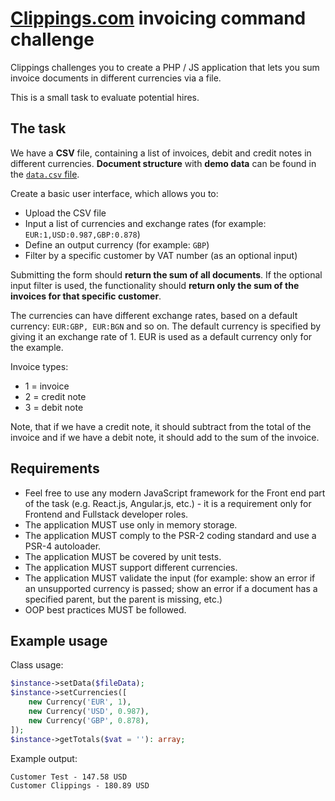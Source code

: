 # [Clippings.com](https://clippings.com) invoicing command challenge

Clippings challenges you to create a PHP / JS application that lets you sum invoice documents in different currencies via a file.

This is a small task to evaluate potential hires.

## The task

We have a **CSV** file, containing a list of invoices, debit and credit notes in different
currencies. **Document structure** with **demo data** can be found in the [`data.csv` file](./data.csv).

Create a basic user interface, which allows you to:
 - Upload the CSV file
 - Input a list of currencies and exchange rates (for example: `EUR:1,USD:0.987,GBP:0.878`)
 - Define an output currency (for example: `GBP`)
 - Filter by a specific customer by VAT number (as an optional input)

Submitting the form should **return the sum of all documents**. If the optional input filter is used, the functionality should **return only the sum of the
invoices for that specific customer**.

The currencies can have different exchange rates, based on a default currency: `EUR:GBP, EUR:BGN` and so on. The default currency is specified by giving it an exchange rate of 1. EUR is used as a default currency only for the example.

Invoice types:
- 1 = invoice
- 2 = credit note
- 3 = debit note 

Note, that if we have a credit note, it should subtract from the total of the invoice and if we have a debit note, it should add to the sum of the invoice.


## Requirements

- Feel free to use any modern JavaScript framework for the Front end part of the task (e.g. React.js, Angular.js, etc.) - it is a requirement only for Frontend and Fullstack developer roles.
- The application MUST use only in memory storage.
- The application MUST comply to the PSR-2 coding standard and use a PSR-4 autoloader.
- The application MUST be covered by unit tests.
- The application MUST support different currencies.
- The application MUST validate the input (for example: show an error if an unsupported currency is passed; show an error if a document has a specified parent, but the parent is missing, etc.)
- OOP best practices MUST be followed.

## Example usage

Class usage:

```php
$instance->setData($fileData);
$instance->setCurrencies([
    new Currency('EUR', 1),
    new Currency('USD', 0.987),
    new Currency('GBP', 0.878),
]);
$instance->getTotals($vat = ''): array;
```

Example output:

```
Customer Test - 147.58 USD
Customer Clippings - 180.89 USD
```
